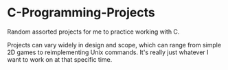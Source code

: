 # C-Programming-Projects
Random assorted projects for me to practice working with C.

Projects can vary widely in design and scope, which can range from simple 2D games to reimplementing Unix commands.
It's really just whatever I want to work on at that specific time.
